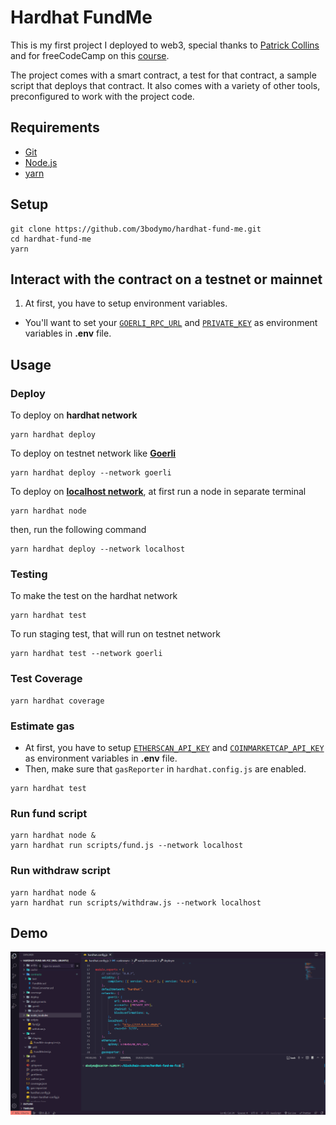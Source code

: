 # Hardhat FundMe

This is my first project I deployed to web3, special thanks to [Patrick Collins](https://twitter.com/PatrickAlphaC) and for freeCodeCamp on this [course](https://www.youtube.com/watch?v=gyMwXuJrbJQ).

The project comes with a smart contract, a test for that contract, a sample script that deploys that contract. It also comes with a variety of other tools, preconfigured to work with the project code.

## Requirements
* [Git](https://git-scm.com/book/en/v2/Getting-Started-Installing-Git)
* [Node.js](https://nodejs.org/en/download/)
* [yarn](https://classic.yarnpkg.com/lang/en/docs/install/)

## Setup
```shell
git clone https://github.com/3bodymo/hardhat-fund-me.git
cd hardhat-fund-me
yarn
```

## Interact with the contract on a testnet or mainnet
1. At first, you have to setup environment variables.
* You'll want to set your [`GOERLI_RPC_URL`](https://www.alchemy.com/overviews/private-rpc-endpoint) and [`PRIVATE_KEY`](https://metamask.zendesk.com/hc/en-us/articles/360015289632-How-to-export-an-account-s-private-key) as environment variables in **.env** file.

## Usage

### Deploy
To deploy on **hardhat network**
```shell
yarn hardhat deploy
```
To deploy on testnet network like [**Goerli**](https://goerli.etherscan.io/)
```shell
yarn hardhat deploy --network goerli
```
To deploy on [**localhost network**](https://hardhat.org/hardhat-network/docs/overview), at first run a node in separate terminal
```shell
yarn hardhat node
```
then, run the following command
```shell
yarn hardhat deploy --network localhost
```

### Testing
To make the test on the hardhat network
```shell
yarn hardhat test
```
To run staging test, that will run on testnet network
```shell
yarn hardhat test --network goerli
```

### Test Coverage
```shell
yarn hardhat coverage
```

### Estimate gas
* At first, you have to setup [`ETHERSCAN_API_KEY`](https://info.etherscan.com/api-keys/) and [`COINMARKETCAP_API_KEY`](https://coinmarketcap.com/api/) as environment variables in **.env** file.
* Then, make sure that `gasReporter` in `hardhat.config.js` are enabled.
```shell
yarn hardhat test
```

### Run fund script
```shell
yarn hardhat node &
yarn hardhat run scripts/fund.js --network localhost
```

### Run withdraw script
```shell
yarn hardhat node &
yarn hardhat run scripts/withdraw.js --network localhost
```

## Demo
![](https://github.com/3bodymo/hardhat-fund-me/blob/main/demo.gif)


